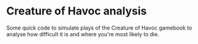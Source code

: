 # Creature of Havoc analysis

Some quick code to simulate plays of the Creature of Havoc gamebook to analyse how difficult it is and where you're most likely to die.

